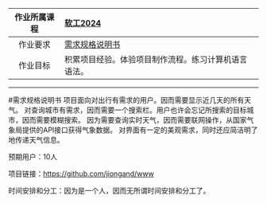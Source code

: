 |作业所属课程|[软工2024](https://edu.cnblogs.com/campus/gdgy/SoftwareEngineering2024?filter=all)|
|:--------:|:--------|
|作业要求|[需求规格说明书](https://edu.cnblogs.com/campus/gdgy/SoftwareEngineering2024/homework/13139)|
|作业目标|积累项目经验。体验项目制作流程。练习计算机语言语法。|
---
#需求规格说明书
项目面向对出行有需求的用户。因而需要显示近几天的所有天气。
对查询城市有需求，因而需要一个搜索栏。用户也许会忘记所搜索的目标城市，因而需要模糊搜索。
因为需要查询实时天气，因而需要联网操作，从国家气象局提供的API接口获得气象数据。
对界面有一定的美观需求，同时还应简洁明了地传递天气信息。

预期用户：10人

项目链接：https://github.com/jiongand/www

时间安排和分工：因为是一个人，因而无所谓时间安排和分工了。
